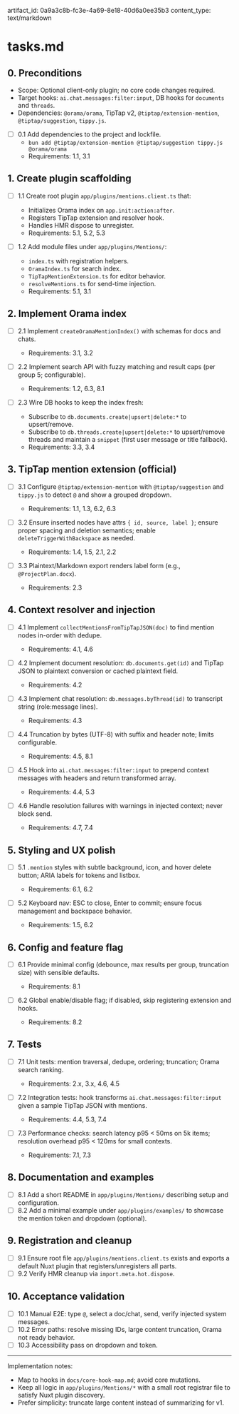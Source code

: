 artifact_id: 0a9a3c8b-fc3e-4a69-8e18-40d6a0ee35b3
content_type: text/markdown

# tasks.md

## 0. Preconditions

-   Scope: Optional client-only plugin; no core code changes required.
-   Target hooks: `ai.chat.messages:filter:input`, DB hooks for `documents` and `threads`.
-   Dependencies: `@orama/orama`, TipTap v2, `@tiptap/extension-mention`, `@tiptap/suggestion`, `tippy.js`.

-   [ ] 0.1 Add dependencies to the project and lockfile.
    -   `bun add @tiptap/extension-mention @tiptap/suggestion tippy.js @orama/orama`
    -   Requirements: 1.1, 3.1

## 1. Create plugin scaffolding

-   [ ] 1.1 Create root plugin `app/plugins/mentions.client.ts` that:

    -   Initializes Orama index on `app.init:action:after`.
    -   Registers TipTap extension and resolver hook.
    -   Handles HMR dispose to unregister.
    -   Requirements: 5.1, 5.2, 5.3

-   [ ] 1.2 Add module files under `app/plugins/Mentions/`:
    -   `index.ts` with registration helpers.
    -   `OramaIndex.ts` for search index.
    -   `TipTapMentionExtension.ts` for editor behavior.
    -   `resolveMentions.ts` for send-time injection.
    -   Requirements: 5.1, 3.1

## 2. Implement Orama index

-   [ ] 2.1 Implement `createOramaMentionIndex()` with schemas for docs and chats.

    -   Requirements: 3.1, 3.2

-   [ ] 2.2 Implement search API with fuzzy matching and result caps (per group 5; configurable).

    -   Requirements: 1.2, 6.3, 8.1

-   [ ] 2.3 Wire DB hooks to keep the index fresh:
    -   Subscribe to `db.documents.create|upsert|delete:*` to upsert/remove.
    -   Subscribe to `db.threads.create|upsert|delete:*` to upsert/remove threads and maintain a `snippet` (first user message or title fallback).
    -   Requirements: 3.3, 3.4

## 3. TipTap mention extension (official)

-   [ ] 3.1 Configure `@tiptap/extension-mention` with `@tiptap/suggestion` and `tippy.js` to detect `@` and show a grouped dropdown.

    -   Requirements: 1.1, 1.3, 6.2, 6.3

-   [ ] 3.2 Ensure inserted nodes have attrs `{ id, source, label }`; ensure proper spacing and deletion semantics; enable `deleteTriggerWithBackspace` as needed.

    -   Requirements: 1.4, 1.5, 2.1, 2.2

-   [ ] 3.3 Plaintext/Markdown export renders label form (e.g., `@ProjectPlan.docx`).
    -   Requirements: 2.3

## 4. Context resolver and injection

-   [ ] 4.1 Implement `collectMentionsFromTipTapJSON(doc)` to find mention nodes in-order with dedupe.

    -   Requirements: 4.1, 4.6

-   [ ] 4.2 Implement document resolution: `db.documents.get(id)` and TipTap JSON to plaintext conversion or cached plaintext field.

    -   Requirements: 4.2

-   [ ] 4.3 Implement chat resolution: `db.messages.byThread(id)` to transcript string (role:message lines).

    -   Requirements: 4.3

-   [ ] 4.4 Truncation by bytes (UTF-8) with suffix and header note; limits configurable.

    -   Requirements: 4.5, 8.1

-   [ ] 4.5 Hook into `ai.chat.messages:filter:input` to prepend context messages with headers and return transformed array.

    -   Requirements: 4.4, 5.3

-   [ ] 4.6 Handle resolution failures with warnings in injected context; never block send.
    -   Requirements: 4.7, 7.4

## 5. Styling and UX polish

-   [ ] 5.1 `.mention` styles with subtle background, icon, and hover delete button; ARIA labels for tokens and listbox.

    -   Requirements: 6.1, 6.2

-   [ ] 5.2 Keyboard nav: ESC to close, Enter to commit; ensure focus management and backspace behavior.
    -   Requirements: 1.5, 6.2

## 6. Config and feature flag

-   [ ] 6.1 Provide minimal config (debounce, max results per group, truncation size) with sensible defaults.

    -   Requirements: 8.1

-   [ ] 6.2 Global enable/disable flag; if disabled, skip registering extension and hooks.
    -   Requirements: 8.2

## 7. Tests

-   [ ] 7.1 Unit tests: mention traversal, dedupe, ordering; truncation; Orama search ranking.

    -   Requirements: 2.x, 3.x, 4.6, 4.5

-   [ ] 7.2 Integration tests: hook transforms `ai.chat.messages:filter:input` given a sample TipTap JSON with mentions.

    -   Requirements: 4.4, 5.3, 7.4

-   [ ] 7.3 Performance checks: search latency p95 < 50ms on 5k items; resolution overhead p95 < 120ms for small contexts.
    -   Requirements: 7.1, 7.3

## 8. Documentation and examples

-   [ ] 8.1 Add a short README in `app/plugins/Mentions/` describing setup and configuration.
-   [ ] 8.2 Add a minimal example under `app/plugins/examples/` to showcase the mention token and dropdown (optional).

## 9. Registration and cleanup

-   [ ] 9.1 Ensure root file `app/plugins/mentions.client.ts` exists and exports a default Nuxt plugin that registers/unregisters all parts.
-   [ ] 9.2 Verify HMR cleanup via `import.meta.hot.dispose`.

## 10. Acceptance validation

-   [ ] 10.1 Manual E2E: type `@`, select a doc/chat, send, verify injected system messages.
-   [ ] 10.2 Error paths: resolve missing IDs, large content truncation, Orama not ready behavior.
-   [ ] 10.3 Accessibility pass on dropdown and token.

---

Implementation notes:

-   Map to hooks in `docs/core-hook-map.md`; avoid core mutations.
-   Keep all logic in `app/plugins/Mentions/*` with a small root registrar file to satisfy Nuxt plugin discovery.
-   Prefer simplicity: truncate large content instead of summarizing for v1.
